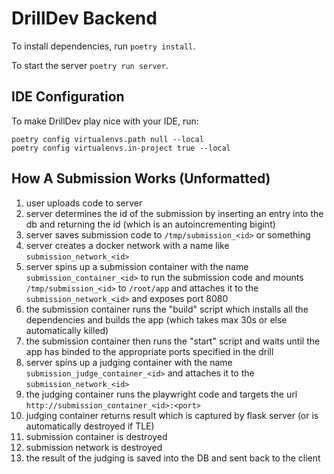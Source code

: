 # DrillDev Backend

To install dependencies, run `poetry install`.

To start the server `poetry run server`.

## IDE Configuration

To make DrillDev play nice with your IDE, run:

```shell script
poetry config virtualenvs.path null --local
poetry config virtualenvs.in-project true --local
```

## How A Submission Works (Unformatted)

1. user uploads code to server
2. server determines the id of the submission by inserting an entry into the db and returning the id (which is an autoincrementing bigint)
3. server saves submission code to `/tmp/submission_<id>` or something
4. server creates a docker network with a name like `submission_network_<id>`
5. server spins up a submission container with the name `submission_container_<id>` to run the submission code and mounts `/tmp/submission_<id>` to `/root/app` and attaches it to the `submission_network_<id>` and exposes port 8080
6. the submission container runs the "build" script which installs all the dependencies and builds the app (which takes max 30s or else automatically killed)
7. the submission container then runs the "start" script and waits until the app has binded to the appropriate ports specified in the drill
8. server spins up a judging container with the name `submission_judge_container_<id>` and attaches it to the `submission_network_<id>`
9. the judging container runs the playwright code and targets the url `http://submission_container_<id>:<port>`
10. judging container returns result which is captured by flask server (or is automatically destroyed if TLE)
11. submission container is destroyed
12. submission network is destroyed
13. the result of the judging is saved into the DB and sent back to the client

